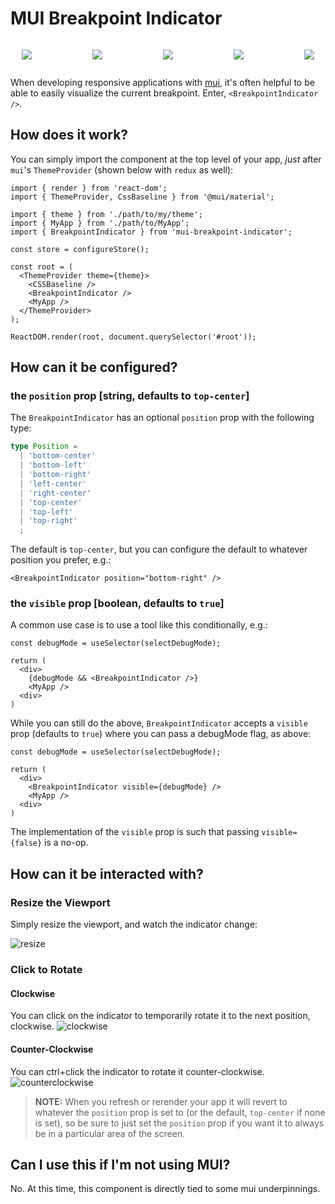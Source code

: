 # MUI Breakpoint Indicator

<div style="
  display: flex;
  background: url('media/ziltoid.jpg');
  padding: 1em;
  justify-content: space-between;
">
  <img style="margin: 0 4px;" src="https://user-images.githubusercontent.com/15232461/74609049-31ea5e80-50b4-11ea-99e8-17ece5945039.png" />
  <img style="margin: 0 4px;" src="https://user-images.githubusercontent.com/15232461/74608996-b25c8f80-50b3-11ea-8e2a-2370919c9cf3.png" />
  <img style="margin: 0 4px;" src="https://user-images.githubusercontent.com/15232461/74608993-b092cc00-50b3-11ea-9cad-096c8cc22702.png" />
  <img style="margin: 0 4px;" src="https://user-images.githubusercontent.com/15232461/74609037-18491700-50b4-11ea-9ffb-77caaf8789e6.png" />
  <img style="margin: 0 4px;" src="https://user-images.githubusercontent.com/15232461/74608990-ae307200-50b3-11ea-90d4-b123ada134b1.png" />
</div>


When developing responsive applications with [mui](https://mui.com/), it's often helpful to be able to easily visualize the current breakpoint.  Enter, `<BreakpointIndicator />`.

## How does it work?

You can simply import the component at the top level of your app, _just_ after `mui`'s `ThemeProvider` (shown below with `redux` as well):

```tsx
import { render } from 'react-dom';
import { ThemeProvider, CssBaseline } from '@mui/material';

import { theme } from './path/to/my/theme';
import { MyApp } from './path/to/MyApp';
import { BreakpointIndicator } from 'mui-breakpoint-indicator';

const store = configureStore();

const root = (
  <ThemeProvider theme={theme}>
    <CSSBaseline />
    <BreakpointIndicator />
    <MyApp />
  </ThemeProvider>
);

ReactDOM.render(root, document.querySelector('#root'));
```

## How can it be configured?

### the `position` prop [string, defaults to `top-center`]

The `BreakpointIndicator` has an optional `position` prop with the following type:

```ts
type Position =
  | 'bottom-center'
  | 'bottom-left'
  | 'bottom-right'
  | 'left-center'
  | 'right-center'
  | 'top-center'
  | 'top-left'
  | 'top-right'
  ;
```

The default is `top-center`, but you can configure the default to whatever position you prefer, e.g.:
```tsx
<BreakpointIndicator position="bottom-right" />
```

### the `visible` prop [boolean, defaults to `true`]

A common use case is to use a tool like this conditionally, e.g.:

```tsx
const debugMode = useSelector(selectDebugMode);

return (
  <div>
    {debugMode && <BreakpointIndicator />}
    <MyApp />
  <div>
)
```

While you can still do the above, `BreakpointIndicator` accepts a `visible` prop (defaults to `true`) where you can pass a debugMode flag, as above:

```tsx
const debugMode = useSelector(selectDebugMode);

return (
  <div>
    <BreakpointIndicator visible={debugMode} />
    <MyApp />
  <div>
)
```

The implementation of the `visible` prop is such that passing `visible={false}` is a no-op.

## How can it be interacted with?

### Resize the Viewport

Simply resize the viewport, and watch the indicator change:

![resize](https://user-images.githubusercontent.com/15232461/74608880-d23f8380-50b2-11ea-8412-0fc94c684b71.gif)

### Click to Rotate

#### Clockwise
You can click on the indicator to temporarily rotate it to the next position, clockwise.
![clockwise](https://user-images.githubusercontent.com/15232461/74608909-20548700-50b3-11ea-9802-e63951743ab3.gif)

#### Counter-Clockwise
You can ctrl+click the indicator to rotate it counter-clockwise.
![counterclockwise](https://user-images.githubusercontent.com/15232461/74608910-22b6e100-50b3-11ea-8d0a-7e693cfd1c5a.gif)

> **NOTE:** When you refresh or rerender your app it will revert to whatever the `position` prop is set to (or the default, `top-center` if none is set), so be sure to just set the `position` prop if you want it to always be in a particular area of the screen.

## Can I use this if I'm not using MUI?

No.  At this time, this component is directly tied to some mui underpinnings.
